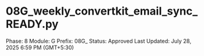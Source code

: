 # 08G_weekly_convertkit_email_sync_READY.py

Phase: 8
Module: G
Prefix: 08G_
Status: Approved
Last Updated: July 28, 2025 6:59 PM (GMT+5:30)
